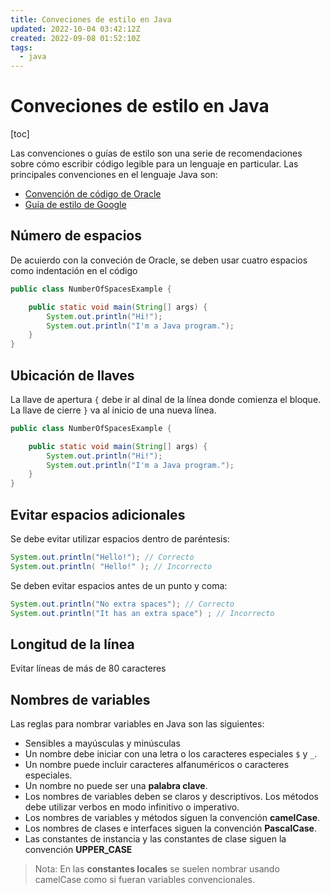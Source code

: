 ```yaml
---
title: Conveciones de estilo en Java
updated: 2022-10-04 03:42:12Z
created: 2022-09-08 01:52:10Z
tags:
  - java
---
```


# Conveciones de estilo en Java

[toc]

Las convenciones o guías de estilo son una serie de recomendaciones sobre cómo escribir código legible para un lenguaje en particular. Las principales convenciones en el lenguaje Java son:

- [Convención de código de Oracle](https://www.oracle.com/technetwork/java/codeconventions-150003.pdf)
- [Guía de estilo de Google](https://google.github.io/styleguide/javaguide.html)

## Número de espacios
De acuierdo con la conveción de Oracle, se deben usar cuatro espacios como indentación en el código

```java
public class NumberOfSpacesExample {

    public static void main(String[] args) {
        System.out.println("Hi!");
        System.out.println("I'm a Java program.");
    }
}
```

## Ubicación de llaves
La llave de apertura `{` debe ir al dinal de la línea donde comienza el bloque. La llave de cierre `}` va al inicio de una nueva línea.

```java
public class NumberOfSpacesExample {

    public static void main(String[] args) {
        System.out.println("Hi!");
        System.out.println("I'm a Java program.");
    }
}
```

## Evitar espacios adicionales
Se debe evitar utilizar espacios dentro de paréntesis:

```java
System.out.println("Hello!"); // Correcto
System.out.println( "Hello!" ); // Incorrecto
```

Se deben evitar espacios antes de un punto y coma:

```java
System.out.println("No extra spaces"); // Correcto
System.out.println("It has an extra space") ; // Incorrecto
```

## Longitud de la línea
Evitar líneas de más de 80 caracteres

## Nombres de variables
Las reglas para nombrar variables en Java son las siguientes:

- Sensibles a mayúsculas y minúsculas
- Un nombre debe iniciar con una letra o los caracteres especiales `$` y `_`.
- Un nombre puede incluir caracteres alfanuméricos o caracteres especiales.
- Un nombre no puede ser una **palabra clave**.
- Los nombres de variables deben se claros y descriptivos. Los métodos debe utilizar verbos en modo infinitivo o imperativo.
- Los nombres de variables y métodos siguen la convención **camelCase**.
- Los nombres de clases e interfaces siguen la convención **PascalCase**.
- Las constantes de instancia y las constantes de clase siguen la convención **UPPER_CASE**

>Nota: En las **constantes locales** se suelen nombrar usando camelCase como si fueran variables convencionales. 